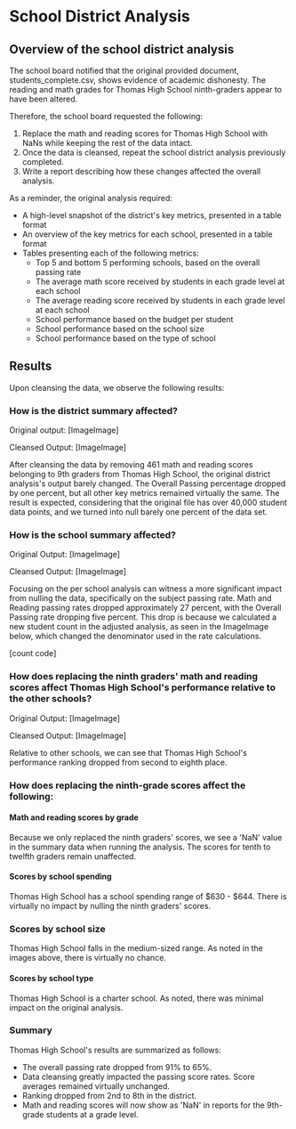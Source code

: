 # School District Analysis
## Overview of the school district analysis
The school board notified that the original provided document, students_complete.csv, shows evidence of academic dishonesty. The reading and math grades for Thomas High School ninth-graders appear to have been altered. 

Therefore, the school board requested the following:
1. Replace the math and reading scores for Thomas High School with NaNs while keeping the rest of the data intact. 
2. Once the data is cleansed, repeat the school district analysis previously completed.
3. Write a report describing how these changes affected the overall analysis.

As a reminder, the original analysis required:
- A high-level snapshot of the district's key metrics, presented in a table format
- An overview of the key metrics for each school, presented in a table format
- Tables presenting each of the following metrics:
  - Top 5 and bottom 5 performing schools, based on the overall passing rate
  - The average math score received by students in each grade level at each school
  - The average reading score received by students in each grade level at each school
  - School performance based on the budget per student
  - School performance based on the school size 
  - School performance based on the type of school

## Results
Upon cleansing the data, we observe the following results:
### How is the district summary affected?
Original output:
[ImageImage]

Cleansed Output:
[ImageImage]

After cleansing the data by removing 461 math and reading scores belonging to 9th graders from Thomas High School, the original district analysis's output barely changed. The Overall Passing percentage dropped by one percent, but all other key metrics remained virtually the same. The result is expected, considering that the original file has over 40,000 student data points, and we turned into null barely one percent of the data set.

### How is the school summary affected?
Original Output:
[ImageImage]

Cleansed Output:
[ImageImage]

Focusing on the per school analysis can witness a more significant impact from nulling the data, specifically on the subject passing rate. Math and Reading passing rates dropped approximately 27 percent, with the Overall Passing rate dropping five percent. This drop is because we calculated a new student count in the adjusted analysis, as seen in the ImageImage below, which changed the denominator used in the rate calculations.

[count code]


### How does replacing the ninth graders' math and reading scores affect Thomas High School's performance relative to the other schools?
Original Output:
[ImageImage]

Cleansed Output:
[ImageImage]

Relative to other schools, we can see that Thomas High School's performance ranking dropped from second to eighth place.

### How does replacing the ninth-grade scores affect the following:
#### Math and reading scores by grade
Because we only replaced the ninth graders' scores, we see a 'NaN' value in the summary data when running the analysis. The scores for tenth to twelfth graders remain unaffected.

#### Scores by school spending
Thomas High School has a school spending range of $630 - $644. There is virtually no impact by nulling the ninth graders' scores.

### Scores by school size


Thomas High School falls in the medium-sized range. As noted in the images above, there is virtually no chance.

#### Scores by school type
Thomas High School is a charter school. As noted, there was minimal impact on the original analysis.

### Summary
Thomas High School's results are summarized as follows:
- The overall passing rate dropped from 91% to 65%.
- Data cleansing greatly impacted the passing score rates. Score averages remained virtually unchanged.
- Ranking dropped from 2nd to 8th in the district.
- Math and reading scores will now show as 'NaN' in reports for the 9th-grade students at a grade level.
